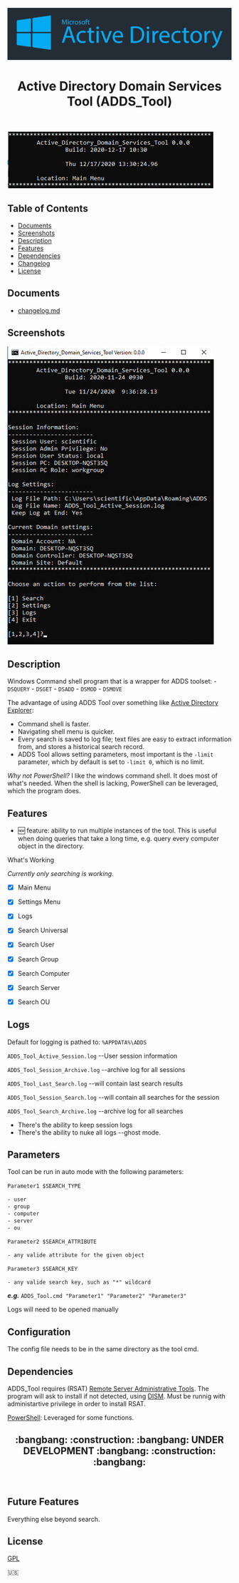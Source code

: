 ![Microsoft Active Directory Logo](./images/MS_AD-logo.png)

<h1 align="center"> Active Directory Domain Services Tool (ADDS_Tool) </h1> <br>


![Main Banner](./images/ADDS_T_Main_Banner.png)


## Table of Contents

- [Documents](#Documents)
- [Screenshots](#Screenshots)
- [Description](#Description)
- [Features](#features)
- [Dependencies](#Dependencies)
- [Changelog](#Documents)
- [License](#License)


## Documents

 - [changelog.md](https://github.com/DavidGeeraerts/ADDS_Tool/blob/main/ChangeLog.md)


## Screenshots

![Main Menu](./images/Main_Menu_Local.png)


## Description

Windows Command shell program that is a wrapper for ADDS toolset:
	- `DSQUERY`
	- `DSGET`
	- `DSADD`
	- `DSMOD`
	- `DSMOVE`
	
The advantage of using ADDS Tool over something like [Active Directory Explorer](https://docs.microsoft.com/en-us/sysinternals/downloads/adexplorer):
 - Command shell is faster.
 - Navigating shell menu is quicker.
 - Every search is saved to log file; text files are easy to extract information from, and stores a historical search record.
 - ADDS Tool allows setting parameters, most important is the `-limit` parameter, which by default is set to `-limit 0`, which is no limit.

*Why not PowerShell?*
I like the windows command shell. It does most of what's needed. When the shell is lacking, PowerShell can be leveraged, which the program does.


## Features

- :new: feature: ability to run multiple instances of the tool. This is useful when doing queries that take a long time, e.g. query every computer object in the directory.

 What's Working

*Currently only searching is working.*

- [X] Main Menu
- [X] Settings Menu
- [X] Logs
- [X] Search Universal
- [X] Search User
- [X] Search Group
- [X] Search Computer
- [X] Search Server
- [X] Search OU


## Logs

Default for logging is pathed to: `%APPDATA%\ADDS`

`ADDS_Tool_Active_Session.log` --User session information

`ADDS_Tool_Session_Archive.log` --archive log for all sessions

`ADDS_Tool_Last_Search.log` --will contain last search results

`ADDS_Tool_Session_Search.log` --will contain all searches for the session

`ADDS_Tool_Search_Archive.log` --archive log for all searches

- There's the ability to keep session logs
- There's the ability to nuke all logs --ghost mode.


## Parameters

Tool can be run in auto mode with the following parameters:

`Parameter1 $SEARCH_TYPE`
	
	- user
	- group
	- computer
	- server
	- ou

`Parameter2 $SEARCH_ATTRIBUTE`

	- any valide attribute for the given object

`Parameter3 $SEARCH_KEY`

	- any valide search key, such as "*" wildcard

***e.g.*** `ADDS_Tool.cmd "Parameter1" "Parameter2" "Parameter3"`

Logs will need to be opened manually


## Configuration

The config file needs to be in the same directory as the tool cmd.



## Dependencies

ADDS_Tool requires (RSAT) [Remote Server Administrative Tools](https://docs.microsoft.com/en-us/troubleshoot/windows-server/system-management-components/remote-server-administration-tools). 
The program will ask to install if not detected, using [DISM](https://docs.microsoft.com/en-us/windows-hardware/manufacture/desktop/what-is-dism). 
Must be runnig with administartive privilege in order to install RSAT. 

[PowerShell](https://docs.microsoft.com/en-us/powershell/scripting/overview): Leveraged for some functions.

<h2 align="center"> :bangbang:  :construction:  :bangbang: UNDER DEVELOPMENT :bangbang:  :construction:  :bangbang: </h2> <br>

## Future Features

Everything else beyond search.

## License

[GPL](LICENSE)

:us: